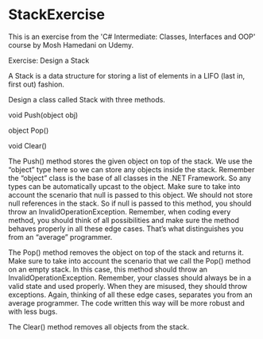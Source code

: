 # StackExercise
This is an exercise from the 'C# Intermediate: Classes, Interfaces and OOP' course by Mosh Hamedani on Udemy.

Exercise: Design a Stack

A Stack is a data structure for storing a list of elements in a LIFO (last in, first out) fashion.

Design a class called Stack with three methods.

void Push(object obj)

object Pop()

void Clear()

The Push() method stores the given object on top of the stack. We use the “object” type here so we can store any objects inside the stack. Remember the “object” class is the base of all classes in the .NET Framework. So any types can be automatically upcast to the object. Make sure to take into account the scenario that null is passed to this object. We should not store null references in the stack. So if null is passed to this method, you should throw an InvalidOperationException. Remember, when coding every method, you should think of all possibilities and make sure the method behaves properly in all these edge cases. That’s what distinguishes you from an “average” programmer.

The Pop() method removes the object on top of the stack and returns it. Make sure to take into account the scenario that we call the Pop() method on an empty stack. In this case, this method should throw an InvalidOperationException. Remember, your classes should always be in a valid state and used properly. When they are misused, they should throw exceptions. Again, thinking of all these edge cases, separates you from an average programmer. The code written this way will be more robust and with less bugs.

The Clear() method removes all objects from the stack. 

